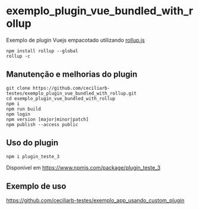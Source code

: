 # exemplo_plugin_vue_bundled_with_rollup

Exemplo de plugin Vuejs empacotado utilizando [rollup.js](https://rollupjs.org/guide/en)

```
npm install rollup --global
rollup -c
```

## Manutenção e melhorias do plugin

```
git clone https://github.com/ceciliarb-testes/exemplo_plugin_vue_bundled_with_rollup.git
cd exemplo_plugin_vue_bundled_with_rollup
npm i
npm run build
npm login
npm version [major|minor|patch]
npm publish --access public
```

## Uso do plugin

```
npm i plugin_teste_3
```

Disponível em https://www.npmjs.com/package/plugin_teste_3

## Exemplo de uso

https://github.com/ceciliarb-testes/exemplo_app_usando_custom_plugin
